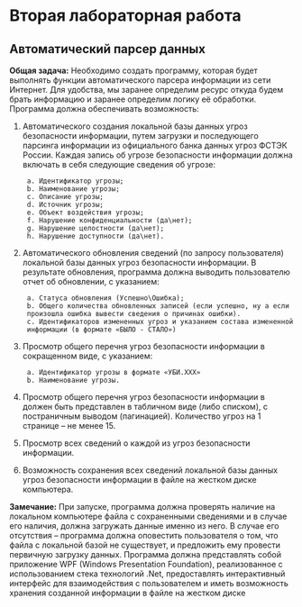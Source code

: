 # Вторая лабораторная работа
## **Автоматический парсер данных**
**Общая задача:** Необходимо создать программу, которая будет выполнять функции автоматического 
парсера информации из сети Интернет. Для удобства, мы заранее определим ресурс откуда 
будем брать информацию и заранее определим логику её обработки. Программа
должна обеспечивать возможность:

1) Автоматического создания локальной базы данных угроз безопасности 
информации, путем загрузки и последующего парсинга информации из официального 
банка данных угроз ФСТЭК России. Каждая запись об угрозе безопасности информации 
должна включать в себя следующие сведения об угрозе:

        a. Идентификатор угрозы;
        b. Наименование угрозы;
        c. Описание угрозы;
        d. Источник угрозы;
        e. Объект воздействия угрозы;
        f. Нарушение конфиденциальности (да\нет);
        g. Нарушение целостности (да\нет);
        h. Нарушение доступности (да\нет).

2) Автоматического обновления сведений (по запросу пользователя) локальной 
базы данных угроз безопасности информации. В результате обновления, программа должна 
выводить пользователю отчет об обновлении, с указанием:

        a. Статуса обновления (Успешно\Ошибка);
        b. Общего количества обновленных записей (если успешно, ну а если 
        произошла ошибка вывести сведения о причинах ошибки).
        c. Идентификаторов измененных угроз и указанием состава измененной 
        информации (в формате «БЫЛО - СТАЛО»)

3) Просмотр общего перечня угроз безопасности информации в сокращенном 
виде, с указанием:

        a. Идентификатор угрозы в формате «УБИ.ХХХ»
        b. Наименование угрозы.
        
4) Просмотр общего перечня угроз безопасности информации в должен быть 
представлен в табличном виде (либо списком), с постраничным выводом (пагинацией). 
Количество угроз на 1 странице – не менее 15.

5) Просмотр всех сведений о каждой из угроз безопасности информации.

6) Возможность сохранения всех сведений локальной базы данных угроз 
безопасности информации в файле на жестком диске компьютера.

**Замечание:**
При запуске, программа должна проверять наличие на локальном компьютере файла 
с сохраненными сведениями и в случае его наличия, должна загружать данные именно из 
него. В случае его отсутствия – программа должна оповестить пользователя о том, что 
файла с локальной базой не существует, и предложить ему провести первичную загрузку 
данных. Программа должна представлять собой приложение WPF (Windows Presentation
Foundation), реализованное с использованием стека технологий .Net, предоставлять 
интерактивный интерфейс для взаимодействия с пользователем и иметь возможность 
хранения созданной информации в файле на жестком диске